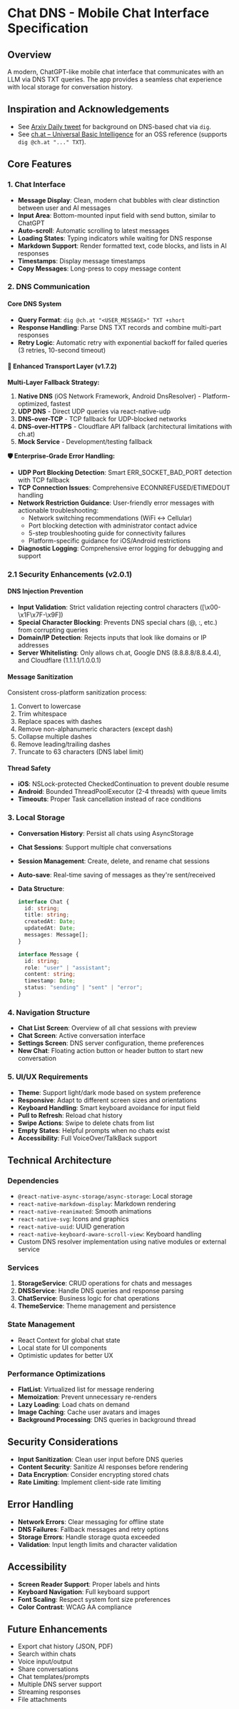 # Chat DNS - Mobile Chat Interface Specification

## Overview

A modern, ChatGPT-like mobile chat interface that communicates with an LLM via DNS TXT queries. The app provides a seamless chat experience with local storage for conversation history.

## Inspiration and Acknowledgements

- See [Arxiv Daily tweet](https://x.com/Arxiv_Daily/status/1952452878716805172) for background on DNS-based chat via `dig`.
- See [ch.at – Universal Basic Intelligence](https://github.com/Deep-ai-inc/ch.at) for an OSS reference (supports `dig @ch.at "..." TXT`).

## Core Features

### 1. Chat Interface

- **Message Display**: Clean, modern chat bubbles with clear distinction between user and AI messages
- **Input Area**: Bottom-mounted input field with send button, similar to ChatGPT
- **Auto-scroll**: Automatic scrolling to latest messages
- **Loading States**: Typing indicators while waiting for DNS response
- **Markdown Support**: Render formatted text, code blocks, and lists in AI responses
- **Timestamps**: Display message timestamps
- **Copy Messages**: Long-press to copy message content

### 2. DNS Communication

#### Core DNS System

- **Query Format**: `dig @ch.at "<USER_MESSAGE>" TXT +short`
- **Response Handling**: Parse DNS TXT records and combine multi-part responses
- **Retry Logic**: Automatic retry with exponential backoff for failed queries (3 retries, 10-second timeout)

#### 🔧 Enhanced Transport Layer (v1.7.2)

**Multi-Layer Fallback Strategy:**

1. **Native DNS** (iOS Network Framework, Android DnsResolver) - Platform-optimized, fastest
2. **UDP DNS** - Direct UDP queries via react-native-udp
3. **DNS-over-TCP** - TCP fallback for UDP-blocked networks
4. **DNS-over-HTTPS** - Cloudflare API fallback (architectural limitations with ch.at)
5. **Mock Service** - Development/testing fallback

**🛡️ Enterprise-Grade Error Handling:**

- **UDP Port Blocking Detection**: Smart ERR_SOCKET_BAD_PORT detection with TCP fallback
- **TCP Connection Issues**: Comprehensive ECONNREFUSED/ETIMEDOUT handling
- **Network Restriction Guidance**: User-friendly error messages with actionable troubleshooting:
  - Network switching recommendations (WiFi ↔ Cellular)
  - Port blocking detection with administrator contact advice
  - 5-step troubleshooting guide for connectivity failures
  - Platform-specific guidance for iOS/Android restrictions
- **Diagnostic Logging**: Comprehensive error logging for debugging and support

### 2.1 Security Enhancements (v2.0.1)

#### **DNS Injection Prevention**

- **Input Validation**: Strict validation rejecting control characters ([\x00-\x1F\x7F-\x9F])
- **Special Character Blocking**: Prevents DNS special chars (@, :, etc.) from corrupting queries
- **Domain/IP Detection**: Rejects inputs that look like domains or IP addresses
- **Server Whitelisting**: Only allows ch.at, Google DNS (8.8.8.8/8.8.4.4), and Cloudflare (1.1.1.1/1.0.0.1)

#### **Message Sanitization**

Consistent cross-platform sanitization process:
1. Convert to lowercase
2. Trim whitespace
3. Replace spaces with dashes
4. Remove non-alphanumeric characters (except dash)
5. Collapse multiple dashes
6. Remove leading/trailing dashes
7. Truncate to 63 characters (DNS label limit)

#### **Thread Safety**

- **iOS**: NSLock-protected CheckedContinuation to prevent double resume
- **Android**: Bounded ThreadPoolExecutor (2-4 threads) with queue limits
- **Timeouts**: Proper Task cancellation instead of race conditions

### 3. Local Storage

- **Conversation History**: Persist all chats using AsyncStorage
- **Chat Sessions**: Support multiple chat conversations
- **Session Management**: Create, delete, and rename chat sessions
- **Auto-save**: Real-time saving of messages as they're sent/received
- **Data Structure**:

  ```typescript
  interface Chat {
    id: string;
    title: string;
    createdAt: Date;
    updatedAt: Date;
    messages: Message[];
  }

  interface Message {
    id: string;
    role: "user" | "assistant";
    content: string;
    timestamp: Date;
    status: "sending" | "sent" | "error";
  }
  ```

### 4. Navigation Structure

- **Chat List Screen**: Overview of all chat sessions with preview
- **Chat Screen**: Active conversation interface
- **Settings Screen**: DNS server configuration, theme preferences
- **New Chat**: Floating action button or header button to start new conversation

### 5. UI/UX Requirements

- **Theme**: Support light/dark mode based on system preference
- **Responsive**: Adapt to different screen sizes and orientations
- **Keyboard Handling**: Smart keyboard avoidance for input field
- **Pull to Refresh**: Reload chat history
- **Swipe Actions**: Swipe to delete chats from list
- **Empty States**: Helpful prompts when no chats exist
- **Accessibility**: Full VoiceOver/TalkBack support

## Technical Architecture

### Dependencies

- `@react-native-async-storage/async-storage`: Local storage
- `react-native-markdown-display`: Markdown rendering
- `react-native-reanimated`: Smooth animations
- `react-native-svg`: Icons and graphics
- `react-native-uuid`: UUID generation
- `react-native-keyboard-aware-scroll-view`: Keyboard handling
- Custom DNS resolver implementation using native modules or external service

### Services

1. **StorageService**: CRUD operations for chats and messages
2. **DNSService**: Handle DNS queries and response parsing
3. **ChatService**: Business logic for chat operations
4. **ThemeService**: Theme management and persistence

### State Management

- React Context for global chat state
- Local state for UI components
- Optimistic updates for better UX

### Performance Optimizations

- **FlatList**: Virtualized list for message rendering
- **Memoization**: Prevent unnecessary re-renders
- **Lazy Loading**: Load chats on demand
- **Image Caching**: Cache user avatars and images
- **Background Processing**: DNS queries in background thread

## Security Considerations

- **Input Sanitization**: Clean user input before DNS queries
- **Content Security**: Sanitize AI responses before rendering
- **Data Encryption**: Consider encrypting stored chats
- **Rate Limiting**: Implement client-side rate limiting

## Error Handling

- **Network Errors**: Clear messaging for offline state
- **DNS Failures**: Fallback messages and retry options
- **Storage Errors**: Handle storage quota exceeded
- **Validation**: Input length limits and character validation

## Accessibility

- **Screen Reader Support**: Proper labels and hints
- **Keyboard Navigation**: Full keyboard support
- **Font Scaling**: Respect system font size preferences
- **Color Contrast**: WCAG AA compliance

## Future Enhancements

- Export chat history (JSON, PDF)
- Search within chats
- Voice input/output
- Share conversations
- Chat templates/prompts
- Multiple DNS server support
- Streaming responses
- File attachments
